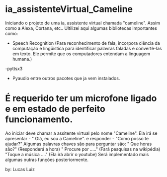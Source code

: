 # ia_assistenteVirtual_Cameline
Iniciando o projeto de uma ia, assistente virtual chamada "cameline". Assim como a Alexa, Cortana, etc.. 
Ultilizei aqui algumas bibliotecas importantes como:

- Speech Recognition (Para reconhecimento de fala, incorpora ciência da computação e lingüística para identificar palavras faladas e convertê-las em texto. Ele permite que os computadores entendam a linguagem humana.)

-pyttsx3

- Pyaudio 
entre outros pacotes que ja vem instalados.


# É requerido ter um microfone ligado e em estado de perfeito funcionamento.
Ao iniciar deve chamar a assitente virtual pelo nome "Cameline".
Ela irá se apresentar - " Olá, eu sou a Cameline".
e responder  - "Como posso te ajudar?"
Algumas palavras chaves são para perguntar são:
" Que horas são?" (Responderá a hora)
" Procure por ....." (Fará pesquisas na wikipédia)
"Toque a música ...." (Ela irá abrir o youtube) 
Será implementado mais algumas outras funções posteriormente.

by: Lucas Luiz
